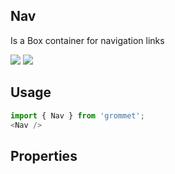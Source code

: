 ## Nav
Is a Box container for navigation links

[![](https://cdn-images-1.medium.com/fit/c/120/120/1*TD1P0HtIH9zF0UEH28zYtw.png)](https://storybook.grommet.io/?selectedKind=Controls-Nav&full=0&addons=0&stories=1&panelRight=0) [![](https://codesandbox.io/static/img/play-codesandbox.svg)](https://codesandbox.io/s/github/grommet/grommet-sandbox?initialpath=/nav&module=%2Fsrc%2FNav.js)
## Usage

```javascript
import { Nav } from 'grommet';
<Nav />
```

## Properties

  